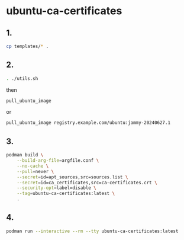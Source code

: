 # ubuntu-ca-certificates

## 1.

```sh
cp templates/* .
```

## 2.

```sh
. ./utils.sh
```

then

```sh
pull_ubuntu_image
```

or

```sh
pull_ubuntu_image registry.example.com/ubuntu:jammy-20240627.1
```

## 3.

```sh
podman build \
    --build-arg-file=argfile.conf \
    --no-cache \
    --pull=never \
    --secret=id=apt_sources,src=sources.list \
    --secret=id=ca_certificates,src=ca-certificates.crt \
    --security-opt=label=disable \
    --tag=ubuntu-ca-certificates:latest \
    .
```

## 4.

```sh
podman run --interactive --rm --tty ubuntu-ca-certificates:latest
```
